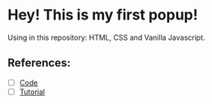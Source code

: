 # Hey! This is my first popup!

Using in this repository: HTML, CSS and Vanilla Javascript.

## References:

- [ ] [Code](https://www.dropbox.com/s/yl52vn8iwilgaxt/modal-javascript_arquivos.zip?dl=0&file_subpath=%2Fmodal-javascript_arquivos) 
- [ ] [Tutorial](https://www.youtube.com/watch?v=fu-enUG2VEE)